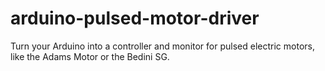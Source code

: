 # arduino-pulsed-motor-driver
Turn your Arduino into a controller and monitor for pulsed electric motors, like the Adams Motor or the Bedini SG.
